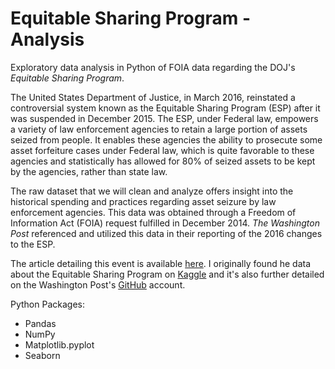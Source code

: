 # Equitable Sharing Program - Analysis
Exploratory data analysis in Python of FOIA data regarding the DOJ's *Equitable Sharing Program*.

The United States Department of Justice, in March 2016, reinstated a controversial system known as the Equitable Sharing Program (ESP) after it was suspended in December 2015. The ESP, under Federal law, empowers a variety of law enforcement agencies to retain a large portion of assets seized from people. It enables these agencies the ability to prosecute some asset forfeiture cases under Federal law, which is quite favorable to these agencies and statistically has allowed for 80% of seized assets to be kept by the agencies, rather than state law. 

The raw dataset that we will clean and analyze offers insight into the historical spending and practices regarding asset seizure by law enforcement agencies. This data was obtained through a Freedom of Information Act (FOIA) request fulfilled in December 2014. *The Washington Post* referenced and utilized this data in their reporting of the 2016 changes to the ESP.
  
The article detailing this event is available [here](https://www.washingtonpost.com/news/wonk/wp/2016/03/28/the-feds-have-resumed-a-controversial-program-that-lets-cops-take-stuff-and-keep-it/). I originally found he data about the Equitable Sharing Program on [Kaggle](https://www.kaggle.com/washingtonpost/equitable-sharing-spending-dataset) and it's also further detailed on the Washington Post's [GitHub](https://github.com/washingtonpost/data-equitable-sharing-spending) account.
  
  Python Packages:
  - Pandas
  - NumPy
  - Matplotlib.pyplot
  - Seaborn
